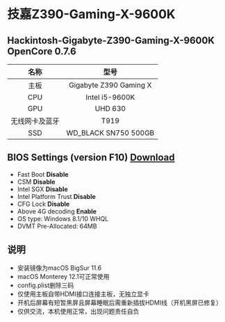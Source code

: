 # 技嘉Z390-Gaming-X-9600K
## Hackintosh-Gigabyte-Z390-Gaming-X-9600K OpenCore 0.7.6

| 名称 | 型号 |
| :----:  | :----: |
| 主板 | Gigabyte Z390 Gaming X |
| CPU | Intel i5-9600K |
| GPU | UHD 630 |
| 无线网卡及蓝牙 | T919 |
| SSD | WD_BLACK SN750 500GB |
## BIOS Settings (version F10) [Download](https://download.gigabyte.cn/FileList/BIOS/mb_bios_z390-gaming-x_f10.zip?v=602484a2263c5b2f339eae29f9d2ac97)
  * Fast Boot **Disable**
  * CSM **Disable**
  * Intel SGX **Disable**
  * Intel Platform Trust **Disable**
  * CFG Lock **Disable**
  * Above 4G decoding **Enable**
  * OS type: Windows 8.1/10 WHQL
  * DVMT Pre-Allocated: 64MB
## 说明
- 安装镜像为macOS BigSur 11.6
- macOS Monterey 12.1可正常使用
- config.plist删除三码
- 仅使用主板自带HDMI接口连接主板，无独立显卡
- 开机后屏幕有短暂黑屏且屏幕睡眠后需重新插拔HDMI线（开机黑屏已修复）
- 仅供交流，本机使用正常，出现问题责任自负
